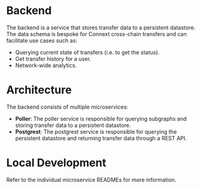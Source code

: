 # Backend

The backend is a service that stores transfer data to a persistent datastore. The data schema is bespoke for Connext cross-chain transfers and can facilitate use cases such as:

- Querying current state of transfers (i.e. to get the status).
- Get transfer history for a user.
- Network-wide analytics.

# Architecture

The backend consists of multiple microservices:

- **Poller**: The poller service is responsible for querying subgraphs and storing transfer data to a persistent datastore.
- **Postgrest**: The postgrest service is responsible for querying the persistent datastore and returning transfer data through a REST API.

# Local Development

Refer to the individual microservice READMEs for more information.
